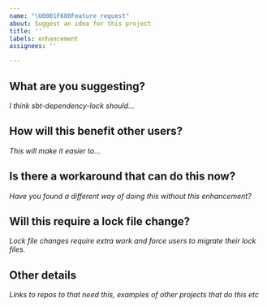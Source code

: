 ```yaml
---
name: "\U0001F680Feature request"
about: Suggest an idea for this project
title: ''
labels: enhancement
assignees: ''

---
```


<!--
Thank you for suggesting improvements to sbt-dependency-lock.

Please include as much detail as possible in this feature request.
-->

## What are you suggesting?
_I think sbt-dependency-lock should..._

## How will this benefit other users?
_This will make it easier to..._

## Is there a workaround that can do this now?
_Have you found a different way of doing this without this enhancement?_

## Will this require a lock file change?
_Lock file changes require extra work and force users to migrate their lock files._

## Other details
_Links to repos to that need this, examples of other projects that do this etc_
